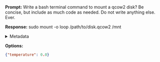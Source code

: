 **Prompt:**
Write a bash terminal command to mount a qcow2 disk? Be concise, but include as much code as needed. Do not write anything else. Ever.


**Response:**
sudo mount -o loop /path/to/disk.qcow2 /mnt

<details><summary>Metadata</summary>

- Duration: 1101 ms
- Datetime: 2023-09-22T18:31:36.421084
- Model: gpt-3.5-turbo-0613

</details>

**Options:**
```json
{"temperature": 0.0}
```

